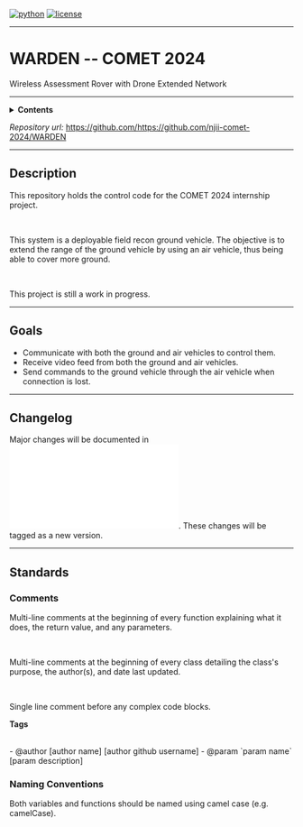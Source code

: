 [![python](https://img.shields.io/badge/python-3.10-blue.svg?style=flat&logo=python&logoColor=blue)](https://pypi.org/project/cookiecutter/)
[![license](https://img.shields.io/badge/license-mit-green.svg?logo=cachet&style=flat&logoColor=green)](https://choosealicense.com/licenses/)

---

# WARDEN -- COMET 2024
Wireless Assessment Rover with Drone Extended Network

---

<details><summary><b>Contents</b></summary>

- [Description](Description)
- [Goals](Goals)
- [Changelog](Changelog)
- [Standards](Standards)

</details>

*Repository url:* https://github.com/https://github.com/njii-comet-2024/WARDEN

---

## Description

This repository holds the control code for the COMET 2024 internship project. 

</br>

This system is a deployable field recon ground vehicle. The objective is to extend the range of the ground vehicle by using an air vehicle, thus being able to cover more ground. 

</br>

This project is still a work in progress. 

---

## Goals

- Communicate with both the ground and air vehicles to control them.
- Receive video feed from both the ground and air vehicles.
- Send commands to the ground vehicle through the air vehicle when connection is lost.

---

## Changelog

Major changes will be documented in ![Changelog](docs/about/changelog.md). These changes will be tagged as a new version.

---

## Standards

### Comments

Multi-line comments at the beginning of every function explaining what it does, the return value, and any parameters.

</br>

Multi-line comments at the beginning of every class detailing the class's purpose, the author(s), and date last updated.

</br>

Single line comment before any complex code blocks.

**Tags**

</br>
- @author [author name] [author github username]
- @param `param name` [param description]

### Naming Conventions

Both variables and functions should be named using camel case (e.g. camelCase).